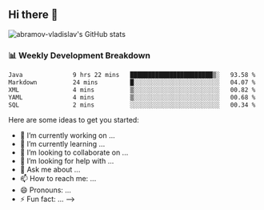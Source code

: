 ## Hi there 👋
![abramov-vladislav's GitHub stats](https://github-readme-stats.vercel.app/api?username=abramov-vladislav&theme=dark&show_icons=true)

### 📊 Weekly Development Breakdown

<!--START_SECTION:waka-->

```txt
Java              9 hrs 22 mins   ███████████████████████▒░   93.58 %
Markdown          24 mins         █░░░░░░░░░░░░░░░░░░░░░░░░   04.07 %
XML               4 mins          ▒░░░░░░░░░░░░░░░░░░░░░░░░   00.82 %
YAML              4 mins          ▒░░░░░░░░░░░░░░░░░░░░░░░░   00.68 %
SQL               2 mins          ░░░░░░░░░░░░░░░░░░░░░░░░░   00.34 %
```

<!--END_SECTION:waka-->


Here are some ideas to get you started:

- 🔭 I’m currently working on ...
- 🌱 I’m currently learning ...
- 👯 I’m looking to collaborate on ...
- 🤔 I’m looking for help with ...
- 💬 Ask me about ...
- 📫 How to reach me: ...
- 😄 Pronouns: ...
- ⚡ Fun fact: ...
-->
